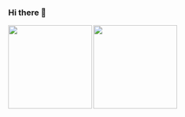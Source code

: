 ### Hi there 👋

<a href="https://github.com/vivid344">
  <img align="left" height="170px" src="https://github-readme-stats.vercel.app/api?username=vivid344&count_private=true&show_icons=true&theme=dracula" />
</a>
<a href="https://github.com/vivid344">
  <img align="left" height="170px" src="https://github-readme-stats.vercel.app/api/top-langs/?username=vivid344&layout=compact&theme=dracula" />
</a>
